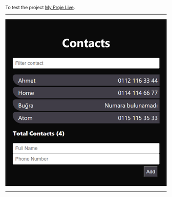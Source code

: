 
To test the project [My Proje Live](https://contactslistbuqraoner.netlify.app/).

------

![alt text](ContactsList.png)

------

